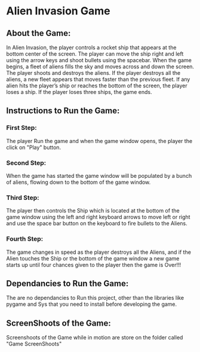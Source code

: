 # Alien Invasion Game

## About the Game:

In Alien Invasion, the player controls a rocket ship that appears
at the bottom center of the screen. The player can move the ship
right and left using the arrow keys and shoot bullets using the
spacebar. When the game begins, a fleet of aliens fills the sky
and moves across and down the screen. The player shoots and
destroys the aliens. If the player destroys all the aliens, a new fleet
appears that moves faster than the previous fleet. If any alien hits
the player’s ship or reaches the bottom of the screen, the player
loses a ship. If the player loses three ships, the game ends.

## Instructions to Run the Game:

### First Step: 
The player Run the game and when the game window opens, the player the click on "Play" button.
### Second Step: 
When the game has started the game window will be populated by a bunch of aliens, flowing down to the bottom of the game window.
### Third Step: 
The player then controls the Ship which is located at the bottom of the game window using the left and right keyboard arrows to move left or right
and use the space bar button on the keyboard to fire bullets to the Aliens.
### Fourth Step: 
The game changes in speed as the player destroys all the Aliens, and if the Alien touches the Ship or the bottom of the game window a new game starts
up until four chances given to the player then the game is Over!!!

## Dependancies to Run the Game:

The are no dependancies to Run this project, other than the libraries like pygame and Sys that you need to install before developing the game.

## ScreenShoots of the Game:

Screenshoots of the Game while in motion are store on the folder called "Game ScreenShoots"


